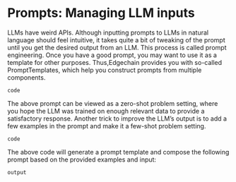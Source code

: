 # Prompts: Managing LLM inputs
LLMs have weird APIs. Although inputting prompts to LLMs in natural language should feel intuitive, it takes quite a bit of tweaking of the prompt until you get the desired output from an LLM. This process is called prompt engineering.
Once you have a good prompt, you may want to use it as a template for other purposes. Thus,Edgechain provides you with so-called PromptTemplates, which help you construct prompts from multiple components.
```
code
```
The above prompt can be viewed as a zero-shot problem setting, where you hope the LLM was trained on enough relevant data to provide a satisfactory response.
Another trick to improve the LLM’s output is to add a few examples in the prompt and make it a few-shot problem setting.
```
code
```
The above code will generate a prompt template and compose the following prompt based on the provided examples and input:
```
output
```
